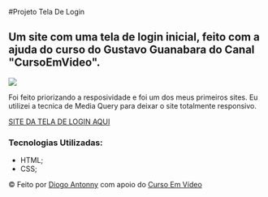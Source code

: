 #Projeto Tela De Login
<h2>Um site com uma tela de login inicial, feito com a ajuda do curso do Gustavo Guanabara do Canal "CursoEmVideo".</h2>
<img src="https://github.com/DiogoJP202/ProjetoTelaLogin/assets/102389309/1a8b95b0-e6f4-4174-b14f-b42a9e0ebb08">
<p>Foi feito priorizando a resposividade e foi um dos meus primeiros sites. Eu utilizei a tecnica de Media Query para deixar o site totalmente responsivo.</p>

<a href="https://diogojp202.github.io/ProjetoTelaLogin/index.html" target="_blank">SITE DA TELA DE LOGIN AQUI</a>
<h3>Tecnologias Utilizadas: </h3>
<ul>
  <li> HTML;
  <li> CSS;
</ul>
&copy; Feito por <a href="https://diogojp202.github.io/Portifolio/" target="_blank">Diogo Antonny</a> com apoio do <a href="https://www.cursoemvideo.com/" target="_blank">Curso Em Vídeo</a>
